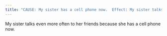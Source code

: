```yaml
---
title: "CAUSE: My sister has a cell phone now.  Effect: My sister talks even more often to her friends."
---
```

My sister talks even more often to her friends because she has a cell phone now.

